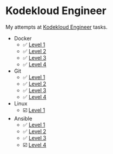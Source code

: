 # Kodekloud Engineer

My attempts at [Kodekloud Engineer](https://engineer.kodekloud.com/signup?referral=6635aab5caf29cc2d6524b34) tasks.

- Docker
  - ✅ [Level 1](./docker/docker-1.md)
  - ✅ [Level 2](./docker/docker-2.md)
  - ✅ [Level 3](./docker/docker-3.md)
  - ✅ [Level 4](./docker/docker-4.md)
- Git
  - ✅ [Level 1](./git/git-1.md)
  - ✅ [Level 2](./git/git-2.md)
  - ✅ [Level 3](./git/git-3.md)
  - ✅ [Level 4](./git/git-4.md)
- Linux
  - ☑️ [Level 1](./linux/linux-1.md)
- Ansible
  - ✅ [Level 1](./ansible/ansible-1.md)
  - ✅ [Level 2](./ansible/ansible-2.md)
  - ✅ [Level 3](./ansible/ansible-3.md)
  - ☑️ [Level 4](./ansible/ansible-4.md)
